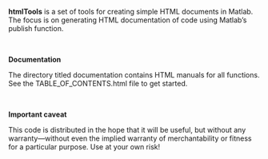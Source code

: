 **htmlTools** is a set of tools for creating simple HTML documents in Matlab.
The focus is on generating HTML documentation of code using Matlab’s publish
function.

 

**Documentation**

The directory titled documentation contains HTML manuals for all functions. See
the TABLE\_OF\_CONTENTS.html file to get started.

 

**Important caveat**

This code is distributed in the hope that it will be useful, but without any
warranty—without even the implied warranty of merchantability or fitness for a
particular purpose. Use at your own risk!
